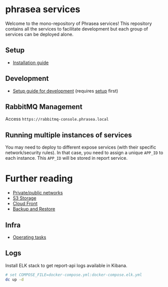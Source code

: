 # phrasea services

Welcome to the mono-repository of Phrasea services!
This repository contains all the services to facilitate development but each group of services can be deployed alone.

## Setup

- [Installation guide](./doc/setup.md)

## Development

- [Setup guide for development](./doc/dev.md) (requires [setup](./doc/setup.md) first)

## RabbitMQ Management

Access `https://rabbitmq-console.phrasea.local`

## Running multiple instances of services

You may need to deploy to different expose services (with their specific network/security rules).
In that case, you need to assign a unique `APP_ID` to each instance. This `APP_ID` will be stored in report service.

# Further reading

- [Private/public networks](./doc/networks.md)
- [S3 Storage](./doc/storage/s3.md)
- [Cloud Front](./doc/storage/cloudfront.md)
- [Backup and Restore](./doc/backup-restore.md)

## Infra

- [Operating tasks](./doc/infra-operating-tasks.md)

## Logs

Install ELK stack to get report-api logs available in Kibana.

```bash
# set COMPOSE_FILE=docker-compose.yml:docker-compose.elk.yml
dc up -d
```
